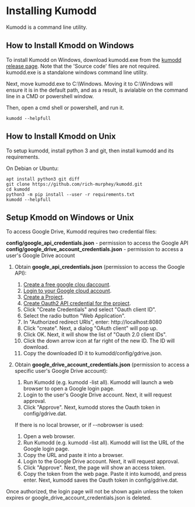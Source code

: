 # Installing Kumodd

Kumodd is a command line utility.

## How to Install Kmodd on Windows

To install Kumodd on Windows, download kumodd.exe from the [kumodd release
page](https://github.com/rich-murphey/kumodd/releases/).  Note that the 'Source code'
files are not required.  kumodd.exe is a standalone windows command line utility.


Next, move kumodd.exe to C:\Windows.  Moving it to C:\Windows will ensure it is in the
default path, and as a result, is avialable on the command line in a CMD or powershell
window.

Then, open a cmd shell or powershell, and run it.

    kumodd --helpfull

## How to Install Kmodd on Unix

To setup kumodd, install python 3 and git, then install kumodd and its requirements.

On Debian or Ubuntu:

    apt install python3 git diff
    git clone https://github.com/rich-murphey/kumodd.git
    cd kumodd
    python3 -m pip install --user -r requirements.txt
    kumodd --helpfull

## Setup Kmodd on Windows or Unix

To access Google Drive, Kumodd requires two credential files:

__config/google_api_credentials.json__ - permission to access the Google API  
__config/google_drive_account_credentials.json__ - permission to access a user's Google Drive account

1. Obtain __google_api_credentials.json__ (permission to access the Google API):


    1. [Create a free google clou daccount](https://cloud.google.com/billing/docs/how-to/manage-billing-account#create_a_new_billing_account).  
    1. [Login to your Google cloud account](https://console.cloud.google.com).
    1. [Create a Project](https://console.cloud.google.com/projectcreate).
    1. [Create Oauth2 API credential for the
       project](https://console.cloud.google.com/apis/credentials).
    1. Click "Create Credentials" and select "Oauth client ID".
    1. Select the radio button "Web Application".
    1. In "Authorized redirect URIs", enter: http://localhost:8080
    1. Click "create".  Next, a dialog "OAuth client" will pop up.
    1. Click OK.  Next, it will show the list of "Oauth 2.0 client IDs".
    1. Click the down arrow icon at far right of the new ID.  The ID will download.
    1. Copy the downloaded ID it to kumodd/config/gdrive.json.

  
2. Obtain __google_drive_account_credentials.json__ (permission to access a specific user's Google Drive account):

    1. Run Kumodd (e.g. kumodd -list all).  Kumodd will launch a web browser to open a Google login page.
    1. Login to the user's Google Drive account. Next, it will request approval.
    1. Click "Approve". Next, kumodd stores the Oauth token in config/gdrive.dat.

  
    If there is no local browser, or if --nobrowser is used:

    1. Open a web browser.
    1. Run Kumodd (e.g. kumodd -list all).  Kumodd will list the URL of the Google login page.
    1. Copy the URL and paste it into a browser.  
    1. Login to the Google Drive account.  Next, it will request approval.
    1. Click "Approve". Next, the page will show an access token.
    1. Copy the token from the web page. Paste it into kumodd, and press enter. Next, kumodd saves the Oauth token in config/gdrive.dat.

Once authorized, the login page will not be shown again unless the token
expires or google_drive_account_credentials.json is deleted.
